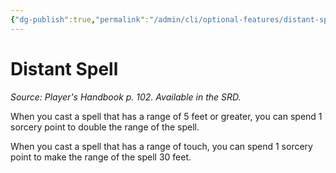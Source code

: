 ```yaml
---
{"dg-publish":true,"permalink":"/admin/cli/optional-features/distant-spell/","tags":["compendium/src/5e/phb","optional-feature/mm"],"updated":"2025-01-11T15:32:21.812+00:00"}
---
```


# Distant Spell
*Source: Player's Handbook p. 102. Available in the SRD.*  

When you cast a spell that has a range of 5 feet or greater, you can spend 1 sorcery point to double the range of the spell.

When you cast a spell that has a range of touch, you can spend 1 sorcery point to make the range of the spell 30 feet.
